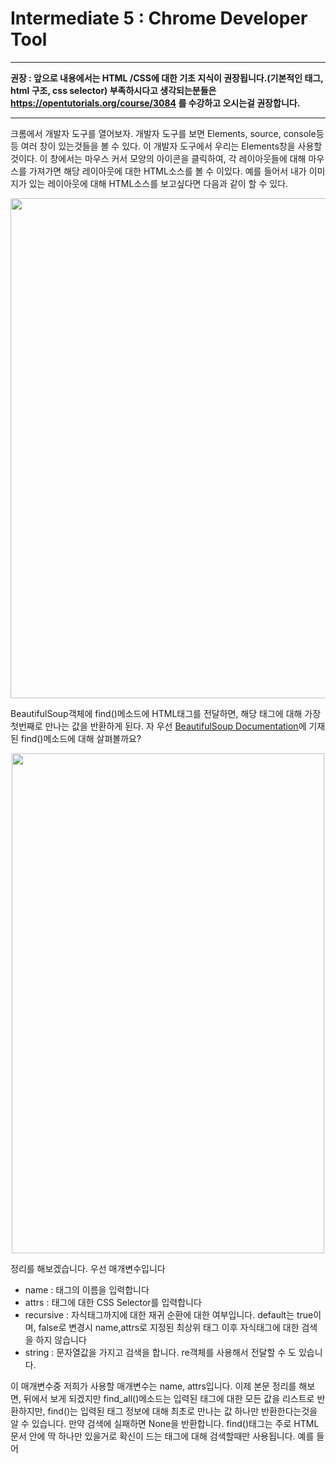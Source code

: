 # Intermediate 5 : Chrome Developer Tool
***

**권장 : 앞으로 내용에서는 HTML /CSS에 대한 기초 지식이 권장됩니다.(기본적인 태그, html 구조, css selector) 부족하시다고 생각되는분들은 https://opentutorials.org/course/3084 를 수강하고 오시는걸 권장합니다.**
***

크롬에서 개발자 도구를 열어보자. 개발자 도구를 보면 Elements, source, console등등 여러 창이 있는것들을 볼 수 있다. 이 개발자 도구에서 우리는 Elements창을 사용할 것이다. 이 창에서는 마우스 커서 모양의 아이콘을 클릭하여, 각 레이아웃들에 대해 마우스를 가져가면 해당 레이아웃에 대한 HTML소스를 볼 수 이있다. 예를 들어서 내가 이미지가 있는 레이아웃에 대해 HTML소스를 보고싶다면 다음과 같이 할 수 있다.

<center><img src="https://user-images.githubusercontent.com/45956041/147309900-6827a3ef-66f9-443c-a617-f04f2f342c2b.png" width="1000" height="800"></center>


BeautifulSoup객체에 find()메소드에 HTML태그를 전달하면, 해당 태그에 대해 가장 첫번째로 만나는 값을 반환하게 된다. 자 우선 [BeautifulSoup Documentation](https://beautiful-soup-4.readthedocs.io/en/latest/index.html)에 기재된 find()메소드에 대해 살펴볼까요?

<center><img src="https://user-images.githubusercontent.com/45956041/147311648-970a9b36-9bdd-4ff5-9de9-b3d954c7b544.png" width="500" height="800"></center>

정리를 해보겠습니다. 우선 매개변수입니다

  - name : 태그의 이름을 입력합니다
  - attrs : 태그에 대한 CSS Selector를 입력합니다
  - recursive : 자식태그까지에 대한 재귀 순환에 대한 여부입니다. default는 true이며, false로 변경시 name,attrs로 지정된 최상위 태그 이후 자식태그에 대한 검색을 하지 않습니다
  - string : 문자열값을 가지고 검색을 합니다. re객체를 사용해서 전달할 수 도 있습니다.

이 매개변수중 저희가 사용할 매개변수는 name, attrs입니다. 이제 본문 정리를 해보면, 뒤에서 보게 되겠지만 find_all()메소드는 입력된 태그에 대한 모든 값을 리스트로 반환하지만, find()는 입력된 태그 정보에 대해 최초로 만나는 값 하나만 반환한다는것을 알 수 있습니다. 만약 검색에 실패하면 None을 반환합니다.
find()태그는 주로 HTML문서 안에 딱 하나만 있을거로 확신이 드는 태그에 대해 검색할때만 사용됩니다. 예를 들어 <title>태그가 있겠군요. 우선 이번 장에서는 그럼 find()메소드를 이용해서 <title>태그와 <title>태그의 content까지 출력해 보겠습니다. 코드는 아래와 같습니다. 각 코드가 왜 이렇게 유도가 되었는지 생각해보면서 작성해주세요.
  
```python3
import requests,sys
from bs4 import BeautifulSoup

url = "https://ko.wikipedia.org/wiki/%EC%95%A0%ED%94%8C"
# Get response from url
resp = requests.get(url)
#Get HTML text from response
resp_text = resp.text
# Variable for Beautiful Soup Instance
html = None

# If status code is in range of 200 : response is normal
if resp.status_code >= 200 and resp.status_code <300:
    print(f"Response Code : {resp.status_code}")
    html = BeautifulSoup(resp_text,'html.parser')
# If status code is not in range 200 : Abnormal connection
else:
    print(f"Connection Status is {resp.status_code}. Abnormal Response.")
    sys.exit()

title_tag = html.find('title')
print(title_tag)
print("\n")
print(title_tag.text)
''''
Response Code : 200
<title>애플 - 위키백과, 우리 모두의 백과사전</title>


애플 - 위키백과, 우리 모두의 백과사전
'''  
```
